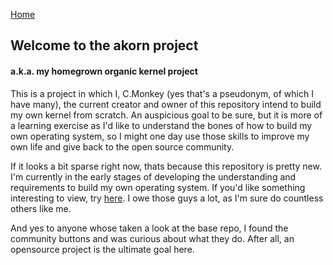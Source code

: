 [Home](https://github.enim.ga/)

## Welcome to the akorn project
#### a.k.a. my homegrown organic kernel project 

This is a project in which I, C.Monkey (yes that's a pseudonym, of which I have many), the current creator and owner of this repository intend to build my own kernel from scratch.
An auspicious goal to be sure, but it is more of a learning exercise as I'd like to understand the bones of how to build my own operating system, so I might one day use those skills to improve my own life and give back to the open source community.

If it looks a bit sparse right now, thats because this repository is pretty new. I'm currently in the early stages of developing the understanding and requirements to build my own operating system. If you'd like something interesting to view, try [here](https://wiki.osdev.org/Main_Page). I owe those guys a lot, as I'm sure do countless others like me.

And yes to anyone whose taken a look at the base repo, I found the community buttons and was curious about what they do. After all, an opensource project is the ultimate goal here.
